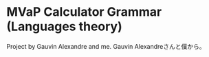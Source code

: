 # MVaP Calculator Grammar (Languages theory)

Project by Gauvin Alexandre and me.
Gauvin Alexandreさんと僕から。

